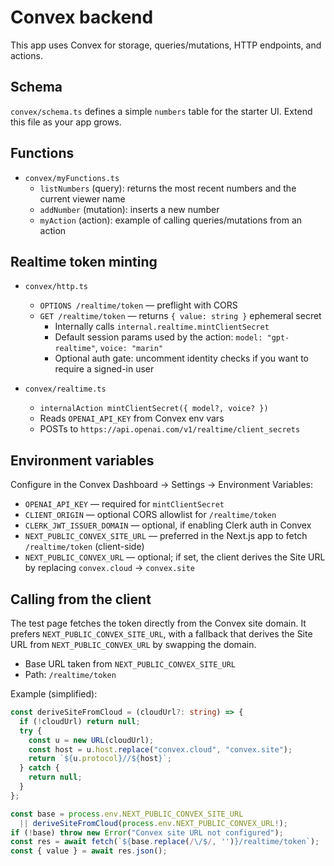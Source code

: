 # Convex backend

This app uses Convex for storage, queries/mutations, HTTP endpoints, and actions.

## Schema

`convex/schema.ts` defines a simple `numbers` table for the starter UI. Extend this file as your app grows.

## Functions

- `convex/myFunctions.ts`
  - `listNumbers` (query): returns the most recent numbers and the current viewer name
  - `addNumber` (mutation): inserts a new number
  - `myAction` (action): example of calling queries/mutations from an action

## Realtime token minting

- `convex/http.ts`
  - `OPTIONS /realtime/token` — preflight with CORS
  - `GET /realtime/token` — returns `{ value: string }` ephemeral secret
    - Internally calls `internal.realtime.mintClientSecret`
    - Default session params used by the action: `model: "gpt-realtime"`, `voice: "marin"`
    - Optional auth gate: uncomment identity checks if you want to require a signed-in user

- `convex/realtime.ts`
  - `internalAction mintClientSecret({ model?, voice? })`
  - Reads `OPENAI_API_KEY` from Convex env vars
  - POSTs to `https://api.openai.com/v1/realtime/client_secrets`

## Environment variables

Configure in the Convex Dashboard → Settings → Environment Variables:

- `OPENAI_API_KEY` — required for `mintClientSecret`
- `CLIENT_ORIGIN` — optional CORS allowlist for `/realtime/token`
- `CLERK_JWT_ISSUER_DOMAIN` — optional, if enabling Clerk auth in Convex
- `NEXT_PUBLIC_CONVEX_SITE_URL` — preferred in the Next.js app to fetch `/realtime/token` (client-side)
- `NEXT_PUBLIC_CONVEX_URL` — optional; if set, the client derives the Site URL by replacing `convex.cloud` → `convex.site`

## Calling from the client

The test page fetches the token directly from the Convex site domain. It prefers `NEXT_PUBLIC_CONVEX_SITE_URL`, with a fallback that derives the Site URL from `NEXT_PUBLIC_CONVEX_URL` by swapping the domain.

- Base URL taken from `NEXT_PUBLIC_CONVEX_SITE_URL`
- Path: `/realtime/token`

Example (simplified):

```ts
const deriveSiteFromCloud = (cloudUrl?: string) => {
  if (!cloudUrl) return null;
  try {
    const u = new URL(cloudUrl);
    const host = u.host.replace("convex.cloud", "convex.site");
    return `${u.protocol}//${host}`;
  } catch {
    return null;
  }
};

const base = process.env.NEXT_PUBLIC_CONVEX_SITE_URL
  || deriveSiteFromCloud(process.env.NEXT_PUBLIC_CONVEX_URL!);
if (!base) throw new Error("Convex site URL not configured");
const res = await fetch(`${base.replace(/\/$/, '')}/realtime/token`);
const { value } = await res.json();
```


